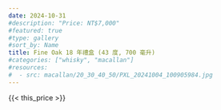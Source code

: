 ```yaml
---
date: 2024-10-31
#description: "Price: NT$7,000"
#featured: true
#type: gallery
#sort_by: Name
title: Fine Oak 18 年禮盒 (43 度, 700 毫升)
#categories: ["whisky", "macallan"]
#resources:
#  - src: macallan/20_30_40_50/PXL_20241004_100905984.jpg
---
```

{{< this_price >}}

